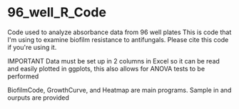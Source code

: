 # 96_well_R_Code
Code used to analyze absorbance data from 96 well plates
This is code that I'm using to examine biofilm resistance to antifungals.
Please cite this code if you're using it. 

IMPORTANT
Data must be set up in 2 columns in Excel so it can be read and easily plotted in ggplots, this also allows for ANOVA tests to be performed

BiofilmCode, GrowthCurve, and Heatmap are main programs. Sample in and ourputs are provided
